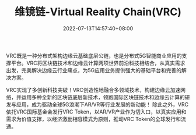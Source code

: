 ﻿---
weight: 
title: "维镜链-Virtual Reality Chain(VRC)"
description: "VRC既是一种分布式架构边缘云基础底层公链，也是分布式5G智能商业应用的支撑平台"
date: 2022-07-13T14:57:40+08:00
lastmod: 2022-07-13T14:57:40+08:00
draft: false
authors: ["Simon"]
featuredImage: "weijinglian-virtual-reality-chainvrc.webp"
link: "https://vr-chain.io/"
tags: ["数字代币","维镜链-Virtual Reality Chain(VRC)"]
categories: ["navigation"]
navigation: ["数字代币"]
lightgallery: true
toc: true
pinned: false
recommend: false
recommend1: false
---
VRC既是一种分布式架构边缘云基础底层公链，也是分布式5G智能商业应用的支撑平台。VRC将区块链技术和边缘云计算两项世界前沿科技相结合，从真实需求出发，完美解决边缘云行业痛点，为5G应用业务提供强大的基础平台和完善的解决方案。

VRC实现了多创新科技突破！VRC创造性地融合多领域技术，构建边缘云加速网络，并运用多种全新的区块链底层新技术，领跑国际区块链技术和边缘云计算的研发与应用，成为驱动全球5G浪潮下AR/VR等行业发展的新动能！
除此之外，VRC依托VRC国际基金会发行VRC Token，以AR/VR产业作为切入口，以真实应用和需求为价值支撑，以经济激励相容模式为原则，推动VRC Token的全球发行和流通。